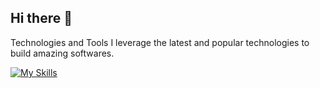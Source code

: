 ## Hi there 👋

Technologies and Tools
I leverage the latest and popular technologies to build amazing softwares.

[![My Skills](https://skillicons.dev/icons?i=js,html,css,notion,php,react,git,github,nodejs,bootstrap,wordpress,postman,swagger,vscode,py,npm,figma)](https://skillicons.dev)
